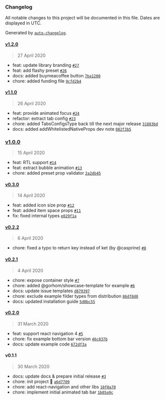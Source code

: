 ### Changelog

All notable changes to this project will be documented in this file. Dates are displayed in UTC.

Generated by [`auto-changelog`](https://github.com/CookPete/auto-changelog).

#### [v1.2.0](https://github.com/gorhom/react-native-animated-tabbar/compare/v1.1.0...v1.2.0)

> 27 April 2020

- feat: update library branding [`#27`](https://github.com/gorhom/react-native-animated-tabbar/pull/27)
- feat: add flashy preset [`#26`](https://github.com/gorhom/react-native-animated-tabbar/pull/26)
- docs: added buymeacoffee button [`7ba1200`](https://github.com/gorhom/react-native-animated-tabbar/commit/7ba120000a418edadd5ee3f843eec8eff8dfef9f)
- chore: added funding file [`9cfd2b4`](https://github.com/gorhom/react-native-animated-tabbar/commit/9cfd2b48d45ed82fa67f06b413c3e0586984fa73)

#### [v1.1.0](https://github.com/gorhom/react-native-animated-tabbar/compare/v1.0.0...v1.1.0)

> 26 April 2020

- feat: provide animated focus [`#24`](https://github.com/gorhom/react-native-animated-tabbar/pull/24)
- refactor: extract tab config [`#23`](https://github.com/gorhom/react-native-animated-tabbar/pull/23)
- chore: added TabsConfigsType back till the next major release [`31883bd`](https://github.com/gorhom/react-native-animated-tabbar/commit/31883bd627b23bada0e033f677154f2abd88455b)
- docs: added addWhitelistedNativeProps dev note [`082f3b5`](https://github.com/gorhom/react-native-animated-tabbar/commit/082f3b5a2315cce8be66077e94e9a798ffd35b05)

### [v1.0.0](https://github.com/gorhom/react-native-animated-tabbar/compare/v0.3.0...v1.0.0)

> 15 April 2020

- feat: RTL support [`#14`](https://github.com/gorhom/react-native-animated-tabbar/pull/14)
- feat: extract bubble animation [`#13`](https://github.com/gorhom/react-native-animated-tabbar/pull/13)
- chore: added preset prop validator [`2a2db45`](https://github.com/gorhom/react-native-animated-tabbar/commit/2a2db45a93611fa9a20f162509221e832ff36b9b)

#### [v0.3.0](https://github.com/gorhom/react-native-animated-tabbar/compare/v0.2.2...v0.3.0)

> 14 April 2020

- feat: added icon size prop [`#12`](https://github.com/gorhom/react-native-animated-tabbar/pull/12)
- feat: added item space props  [`#11`](https://github.com/gorhom/react-native-animated-tabbar/pull/11)
- fix: fixed internal types [`e029f1a`](https://github.com/gorhom/react-native-animated-tabbar/commit/e029f1a71f09216475102aeec58db013d0ccc967)

#### [v0.2.2](https://github.com/gorhom/react-native-animated-tabbar/compare/v0.2.1...v0.2.2)

> 6 April 2020

- chore: fixed a typo to return key instead of ket (by @casprine) [`#8`](https://github.com/gorhom/react-native-animated-tabbar/pull/8)

#### [v0.2.1](https://github.com/gorhom/react-native-animated-tabbar/compare/v0.2.0...v0.2.1)

> 4 April 2020

- chore: expose container style [`#7`](https://github.com/gorhom/react-native-animated-tabbar/pull/7)
- chore: added @gorhom/showcase-template for example  [`#6`](https://github.com/gorhom/react-native-animated-tabbar/pull/6)
- docs: update issue templates [`d879397`](https://github.com/gorhom/react-native-animated-tabbar/commit/d879397239cd90a11e6301eaa0ee465b2a54a267)
- chore: exclude example filder types from distribution [`86df8d0`](https://github.com/gorhom/react-native-animated-tabbar/commit/86df8d06f0cd5e3c2c9ea28827431851df0e5758)
- docs: updated installation guide [`5d0bc55`](https://github.com/gorhom/react-native-animated-tabbar/commit/5d0bc553b933363acc8bac5e1ad0258011891bd1)

#### [v0.2.0](https://github.com/gorhom/react-native-animated-tabbar/compare/v0.1.1...v0.2.0)

> 31 March 2020

- feat: support react navigation 4 [`#5`](https://github.com/gorhom/react-native-animated-tabbar/pull/5)
- chore: fix example bottom bar version [`46c837b`](https://github.com/gorhom/react-native-animated-tabbar/commit/46c837bbf9f36548dadaa563d5116190ee760973)
- docs: update example code [`672df3a`](https://github.com/gorhom/react-native-animated-tabbar/commit/672df3a07ef57ecee91a2448e724587ba2fea5e1)

#### v0.1.1

> 30 March 2020

- docs: update docs & prepare initial release [`#3`](https://github.com/gorhom/react-native-animated-tabbar/pull/3)
- chore: init project 🎉 [`a6d7709`](https://github.com/gorhom/react-native-animated-tabbar/commit/a6d77095008b28a7d238f3c91dcbf7b89db0bf07)
- chore: add react-navigation and other libs [`10f0a70`](https://github.com/gorhom/react-native-animated-tabbar/commit/10f0a70c40968acab40c3f1a745b55e0bdc05f16)
- chore: implement initial animated tab bar [`1b05a9c`](https://github.com/gorhom/react-native-animated-tabbar/commit/1b05a9c66c3ea86fa1613106d13d4e4de6992508)
